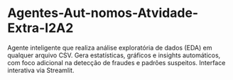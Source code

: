 # Agentes-Aut-nomos-Atvidade-Extra-I2A2
Agente inteligente que realiza análise exploratória de dados (EDA) em qualquer arquivo CSV. Gera estatísticas, gráficos e insights automáticos, com foco adicional na detecção de fraudes e padrões suspeitos. Interface interativa via Streamlit.
